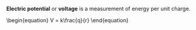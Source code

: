 **Electric potential** or **voltage** is a measurement of energy per unit charge.

\begin{equation}
V = k\frac{q}{r}
\end{equation}